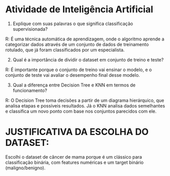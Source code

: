 #                    Atividade de Inteligência Artificial

1. Explique com suas palavras o que significa classificação supervisionada?

R: É uma técnica automática de aprendizagem, onde o algoritmo aprende a categorizar dados através de um conjunto de dados de treinamento rotulado, que já foram classificados por um especialista.


2. Qual é a importância de dividir o dataset em conjunto de treino e teste?

R: É importante porque o conjunto de treino vai ensinar o modelo, e o conjunto de teste vai avaliar o desempenho final desse modelo.


3. Qual a diferença entre Decision Tree e KNN em termos de funcionamento?

R: O Decision Tree toma decisões a partir de um diagrama hierárquico, que analisa etapas e possíveis resultados. Já o KNN analisa dados semelhantes e classifica um novo ponto com base nos conjuntos parecidos com ele.



#  JUSTIFICATIVA DA ESCOLHA DO DATASET:

Escolhi o dataset de câncer de mama porque é um clássico para classificação binária, com features numéricas e um target binário (maligno/benigno).